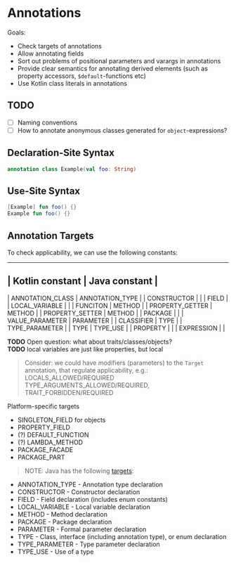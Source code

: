 # Annotations

Goals:
* Check targets of annotations
* Allow annotating fields
* Sort out problems of positional parameters and varargs in annotations
* Provide clear semantics for annotating derived elements (such as property accessors, `$default`-functions etc)
* Use Kotlin class literals in annotations

## TODO

* [ ] Naming conventions
* [ ] How to annotate anonymous classes generated for `object`-expressions?

## Declaration-Site Syntax 

``` kotlin
annotation class Example(val foo: String)
```

## Use-Site Syntax

``` kotlin
[Example] fun foo() {}
Example fun foo() {}
```

## Annotation Targets

To check applicability, we can use the following constants:

------
| Kotlin constant | Java constant | 
------
| ANNOTATION_CLASS | ANNOTATION_TYPE |
| CONSTRUCTOR | <same> |
| FIELD | <same>
| LOCAL_VARIABLE | <same> |
| FUNCITON | METHOD |
| PROPERTY_GETTER | METHOD |
| PROPERTY_SETTER | METHOD |
| PACKAGE | <same> |
| VALUE_PARAMETER | PARAMETER |
| CLASSIFIER | TYPE |
| TYPE_PARAMETER | <same>
| TYPE | TYPE_USE |
| PROPERTY | <no analog> |
| EXPRESSION | <no analog> |

**TODO** Open question: what about traits/classes/objects?  
**TODO** local variables are just like properties, but local  

> Consider: we could have modifiers (parameters) to the `Target` annotation, that regulate applicability, e.g.: LOCALS_ALLOWED/REQUIRED
> TYPE_ARGUMENTS_ALLOWED/REQUIRED, TRAIT_FORBIDDEN/REQUIRED 
 
Platform-specific targets
* SINGLETON_FIELD for objects
* PROPERTY_FIELD
* (?) DEFAULT_FUNCTION
* (?) LAMBDA_METHOD
* PACKAGE_FACADE
* PACKAGE_PART

> NOTE: Java has the following [targets](https://docs.oracle.com/javase/8/docs/api/java/lang/annotation/ElementType.html):
* ANNOTATION_TYPE - Annotation type declaration
* CONSTRUCTOR - Constructor declaration
* FIELD - Field declaration (includes enum constants)
* LOCAL_VARIABLE - Local variable declaration
* METHOD - Method declaration
* PACKAGE - Package declaration
* PARAMETER - Formal parameter declaration
* TYPE - Class, interface (including annotation type), or enum declaration
* TYPE_PARAMETER - Type parameter declaration
* TYPE_USE - Use of a type

